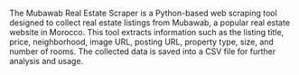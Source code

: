 The Mubawab Real Estate Scraper is a Python-based web scraping tool designed to collect real estate listings from Mubawab, a popular real estate website in Morocco. This tool extracts information such as the listing title, price, neighborhood, image URL, posting URL, property type, size, and number of rooms. The collected data is saved into a CSV file for further analysis and usage.
